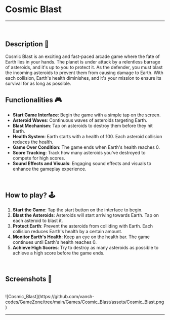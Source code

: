 # **Cosmic Blast**

---

<br>

## **Description 📃**
Cosmic Blast is an exciting and fast-paced arcade game where the fate of Earth lies in your hands. The planet is under attack by a relentless barrage of asteroids, and it's up to you to protect it. As the defender, you must blast the incoming asteroids to prevent them from causing damage to Earth. With each collision, Earth's health diminishes, and it's your mission to ensure its survival for as long as possible.

## **Functionalities 🎮**
- **Start Game Interface**: Begin the game with a simple tap on the screen.
- **Asteroid Waves**: Continuous waves of asteroids targeting Earth.
- **Blast Mechanism**: Tap on asteroids to destroy them before they hit Earth.
- **Health System**: Earth starts with a health of 100. Each asteroid collision reduces the health.
- **Game Over Condition**: The game ends when Earth's health reaches 0.
- **Score Tracking**: Track how many asteroids you've destroyed to compete for high scores.
- **Sound Effects and Visuals**: Engaging sound effects and visuals to enhance the gameplay experience.

<br>

## **How to play? 🕹️**
1. **Start the Game**: Tap the start button on the interface to begin.
2. **Blast the Asteroids**: Asteroids will start arriving towards Earth. Tap on each asteroid to blast it.
3. **Protect Earth**: Prevent the asteroids from colliding with Earth. Each collision reduces Earth's health by a certain amount.
4. **Monitor Earth's Health**: Keep an eye on the health bar. The game continues until Earth's health reaches 0.
5. **Achieve High Scores**: Try to destroy as many asteroids as possible to achieve a high score before the game ends.

<br>

## **Screenshots 📸**

<br>
![Cosmic_Blast](https://github.com/vansh-codes/GameZone/tree/main/Games/Cosmic_Blast/assets/Cosmic_Blast.png)
<!-- Add your screenshots like this -->
<!-- ![image](url) -->

---
